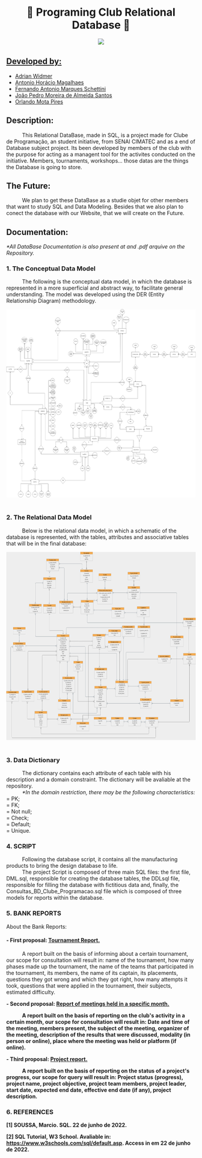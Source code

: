 
<h1 align="center">🦆 Programing Club Relational Database 🦆</h1>

<div align="center">
	<a href="https://github.com/ClubeProgramacaoSSA">
	<img height = "250em" src = "https://user-images.githubusercontent.com/80331486/174205946-fca931d0-ce3c-419c-9eec-2e6bddc4b1d6.png" />
</div>

## Developed by:
- [Adrian Widmer](https://github.com/Awi-24)
- [Antonio Horácio Magalhaes](https://github.com/antoniohoracio77)
- [Fernando Antonio Marques Schettini](https://github.com/FernandoSchett)
- [João Pedro Moreira de Almeida Santos](https://github.com/joao7878)
- [Orlando Mota Pires](https://github.com/orlandomotapires)

## Description:

&emsp;&emsp;&emsp;This Relational DataBase, made in SQL, is a project made for Clube de Programação, an student initiative, from SENAI CIMATEC and as a end of Database subject project. Its been developed by members of the club with the purpose for acting as a managent tool for the activites conducted on the initiative. Members, tournaments, workshops... those datas are the things the Database is going to store.

## The Future:

&emsp;&emsp;&emsp;We plan to get these DataBase as a studie objet for other members that want to study SQL and Data Modeling. Besides that we also plan to conect the database with our Website, that we will create on the Future. 

## Documentation:
<i>*All DataBase Documentation  is also present at and .pdf arquive on the Repository.</i>

<h3>1. The Conceptual Data Model</h3>
	
&emsp;&emsp;&emsp;The following is the conceptual data model, in which the database is represented in a more superficial and abstract way, to facilitate general understanding. The model was developed using the DER (Entity Relationship Diagram) methodology.

<div align="center">
	<img height = 500em src = "./Documentation/modelo_conceitual_clube_programacao.jpg" />
</div>
<br>

<h3>2. The Relational Data Model</h3>
	
&emsp;&emsp;&emsp;Below is the relational data model, in which a schematic of the database is represented, with the tables, attributes and associative tables that will be in the final database:
	
<div align="center">
	<img  height = 500em src = "./Documentation/modelo_relacional_clube_programacao.png" />
</div>
<br>
	
<h3>3. Data Dictionary</h3>	
	
&emsp;&emsp;&emsp;The dictionary contains each attribute of each table with his description and a domain constraint. The dictionary will be avaliable at the repository.
	<br>&emsp;&emsp;&emsp;<i>*In the domain restriction, there may be the following characteristics:</i>
	<br>= PK;
	<br>= FK;
	<br>= Not null;
	<br>= Check;
	<br>= Default; 
    	<br>= Unique.
	
<h3>4. SCRIPT</h3>
	
&emsp;&emsp;&emsp;Following the database script, it contains all the manufacturing products to bring the design database to life.	
&emsp;&emsp;&emsp;The project Script is composed of three main SQL files: the first file, DML.sql, responsible for creating the database tables, the DDLsql file, responsible for filling the database with fictitious data and, finally, the Consultas_BD_Clube_Programacao.sql file which is composed of three models for reports within the database.



<h3>5. BANK REPORTS</h3>
	
	
About the Bank Reports:
	
<h4><b>- First proposal:</b> <ins>Tournament Report.</ins> </h4>

&emsp;&emsp;&emsp;A report built on the basis of informing about a certain tournament, our scope for consultation will result in: name of the tournament, how many phases made up the tournament, the name of the teams that participated in the tournament, its members, the name of its captain, its placements, questions they got wrong and which they got right, how many attempts it took, questions that were applied in the tournament, their subjects, estimated difficulty.
	
<b>- Second proposal:<b> <ins>Report of meetings held in a specific month.</ins>
	
&emsp;&emsp;&emsp;A report built on the basis of reporting on the club's activity in a certain month, our scope for consultation will result in: Date and time of the meeting, members present, the subject of the meeting, organizer of the meeting, description of the results that were discussed, modality (in person or online), place where the meeting was held or platform (if online).
	
<b>- Third proposal:</b> <ins>Project report.</ins>
	
&emsp;&emsp;&emsp;A report built on the basis of reporting on the status of a project's progress, our scope for query will result in: Project status (progress), project name, project objective, project team members, project leader, start date, expected end date, effective end date (if any), project description.


<h3>6. REFERENCES</h3>
	
[1] SOUSSA, Marcio. SQL. 22 de junho de 2022.
	
[2] SQL Tutorial, W3 School. Avaliable in: <https://www.w3schools.com/sql/default.asp>. Access in em 22 de junho de 2022.

